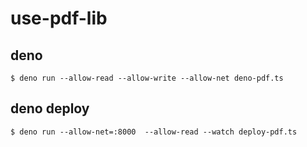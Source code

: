 # use-pdf-lib

## deno
```
$ deno run --allow-read --allow-write --allow-net deno-pdf.ts
```

## deno deploy
```
$ deno run --allow-net=:8000  --allow-read --watch deploy-pdf.ts 
```
